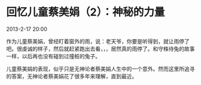 # 回忆儿童蔡美娟（2）：神秘的力量  

2013-2-17 20:00  

作为儿童蔡美娟，曾经盯着窗外的雨，说：老天爷，你要是听得到，就让雨停了吧。很虔诚的样子，然后就赶紧跑出去看，，，居然真的雨停了。和守株待兔的故事一样，以后再也没有碰到过撞桩的兔子。  

儿童蔡美娟的表现，似乎只是无神论者蔡美娟人生中的一个意外。然而这里所追寻的答案，无神论者蔡美娟花了很多年来理解，直到最近。